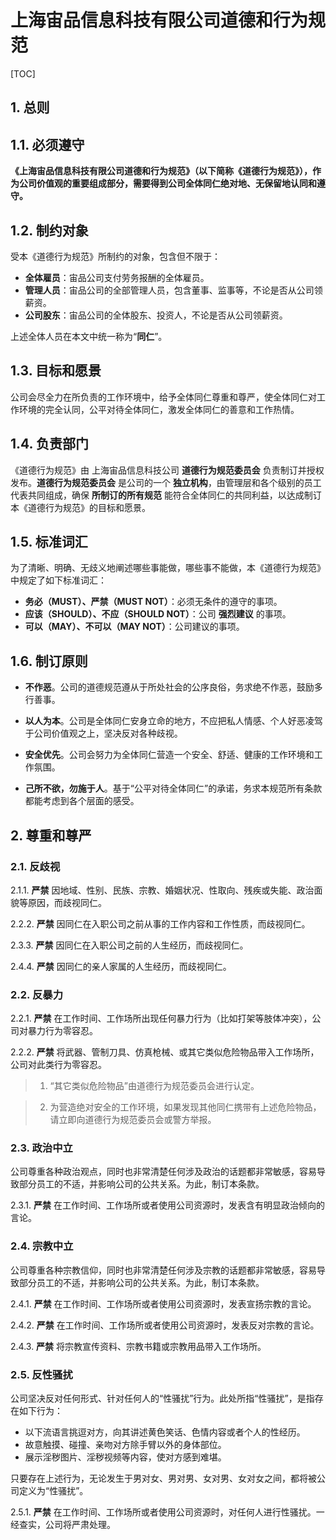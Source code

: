 # 上海宙品信息科技有限公司道德和行为规范

[TOC]

## 1. 总则

## 1.1. 必须遵守

**《上海宙品信息科技有限公司道德和行为规范》（以下简称《道德行为规范》），作为公司价值观的重要组成部分，需要得到公司全体同仁绝对地、无保留地认同和遵守。**

## 1.2. 制约对象

受本《道德行为规范》所制约的对象，包含但不限于：

- **全体雇员**：宙品公司支付劳务报酬的全体雇员。
- **管理人员**：宙品公司的全部管理人员，包含董事、监事等，不论是否从公司领薪资。
- **公司股东**：宙品公司的全体股东、投资人，不论是否从公司领薪资。

上述全体人员在本文中统一称为“**同仁**”。

## 1.3. 目标和愿景

公司会尽全力在所负责的工作环境中，给予全体同仁尊重和尊严，使全体同仁对工作环境的完全认同，公平对待全体同仁，激发全体同仁的善意和工作热情。

## 1.4. 负责部门

《道德行为规范》由 上海宙品信息科技公司 **道德行为规范委员会** 负责制订并授权发布。**道德行为规范委员会** 是公司的一个 **独立机构**，由管理层和各个级别的员工代表共同组成，确保 **所制订的所有规范** 能符合全体同仁的共同利益，以达成制订本《道德行为规范》的目标和愿景。

## 1.5. 标准词汇

为了清晰、明确、无歧义地阐述哪些事能做，哪些事不能做，本《道德行为规范》中规定了如下标准词汇：

- **务必（MUST）、严禁（MUST NOT）**：必须无条件的遵守的事项。
- **应该（SHOULD）、不应（SHOULD NOT）**：公司 **强烈建议** 的事项。
- **可以（MAY）、不可以（MAY NOT）**：公司建议的事项。

## 1.6. 制订原则

- **不作恶**。公司的道德规范遵从于所处社会的公序良俗，务求绝不作恶，鼓励多行善事。

- **以人为本**。公司是全体同仁安身立命的地方，不应把私人情感、个人好恶凌驾于公司价值观之上，坚决反对各种歧视。

- **安全优先**。公司会努力为全体同仁营造一个安全、舒适、健康的工作环境和工作氛围。

- **己所不欲，勿施于人**。基于“公平对待全体同仁”的承诺，务求本规范所有条款都能考虑到各个层面的感受。

## 2. 尊重和尊严

### 2.1. 反歧视

2.1.1. **严禁** 因地域、性别、民族、宗教、婚姻状况、性取向、残疾或失能、政治面貌等原因，而歧视同仁。

2.2.2. **严禁** 因同仁在入职公司之前从事的工作内容和工作性质，而歧视同仁。

2.3.3. **严禁** 因同仁在入职公司之前的人生经历，而歧视同仁。

2.4.4. **严禁** 因同仁的亲人家属的人生经历，而歧视同仁。

### 2.2. 反暴力

2.2.1. **严禁** 在工作时间、工作场所出现任何暴力行为（比如打架等肢体冲突），公司对暴力行为零容忍。

2.2.2. **严禁** 将武器、管制刀具、仿真枪械、或其它类似危险物品带入工作场所，公司对此类行为零容忍。

> 1. “其它类似危险物品”由道德行为规范委员会进行认定。

> 2. 为营造绝对安全的工作环境，如果发现其他同仁携带有上述危险物品，请立即向道德行为规范委员会或警方举报。

### 2.3. 政治中立

公司尊重各种政治观点，同时也非常清楚任何涉及政治的话题都非常敏感，容易导致部分员工的不适，并影响公司的公共关系。为此，制订本条款。

2.3.1. **严禁** 在工作时间、工作场所或者使用公司资源时，发表含有明显政治倾向的言论。

### 2.4. 宗教中立

公司尊重各种宗教信仰，同时也非常清楚任何涉及宗教的话题都非常敏感，容易导致部分员工的不适，并影响公司的公共关系。为此，制订本条款。

2.4.1. **严禁** 在工作时间、工作场所或者使用公司资源时，发表宣扬宗教的言论。

2.4.2. **严禁** 在工作时间、工作场所或者使用公司资源时，发表反对宗教的言论。

2.4.3. **严禁** 将宗教宣传资料、宗教书籍或宗教用品带入工作场所。

### 2.5. 反性骚扰

公司坚决反对任何形式、针对任何人的“性骚扰”行为。此处所指“性骚扰”，是指存在如下行为：

- 以下流语言挑逗对方，向其讲述黄色笑话、色情内容或者个人的性经历。
- 故意触摸、碰撞、亲吻对方除手臂以外的身体部位。
- 展示淫秽图片、淫秽视频等内容，使对方感到难堪。

只要存在上述行为，无论发生于男对女、男对男、女对男、女对女之间，都将被公司定义为“性骚扰”。

2.5.1. **严禁** 在工作时间、工作场所或者使用公司资源时，对任何人进行性骚扰。一经查实，公司将严肃处理。

